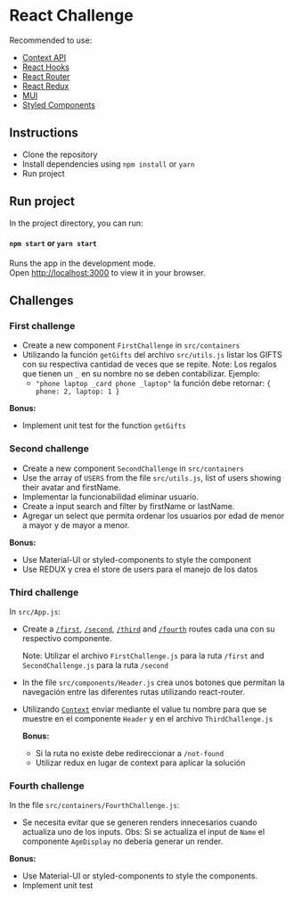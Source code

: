 # React Challenge

Recommended to use:
 - [Context API](https://reactjs.org/docs/context.html)
 - [React Hooks](https://reactjs.org/docs/hooks-intro.html)
 - [React Router](https://reacttraining.com/react-router/web/guides/quick-start)
 - [React Redux](https://react-redux.js.org/)
 - [MUI](https://mui.com/)
 - [Styled Components](https://www.styled-components.com/)

## Instructions
  - Clone the repository
  - Install dependencies using `npm install` or `yarn`
  - Run project
## Run project

In the project directory, you can run:
#### `npm start` or `yarn start`

Runs the app in the development mode.\
Open [http://localhost:3000](http://localhost:3000) to view it in your browser.

## Challenges

### First challenge
  - Create a new component `FirstChallenge` in `src/containers`
  - Utilizando la función `getGifts` del archivo `src/utils.js` listar los GIFTS con su respectiva cantidad de veces que se repite.
  Note: Los regalos que tienen un `_` en su nombre no se deben contabilizar. 
  Ejemplo:
    - `"phone laptop _card phone _laptop"` la función debe retornar: `{ phone: 2, laptop: 1 }`

  **Bonus:**
  - Implement unit test for the function `getGifts`

### Second challenge

  - Create a new component `SecondChallenge` in `src/containers`
  - Use the array of `USERS` from the file `src/utils.js`, list of users showing their avatar and firstName.
  - Implementar la funcionabilidad eliminar usuario.
  - Create a input search and filter by firstName or lastName.
  - Agregar un select que permita ordenar los usuarios por edad de menor a mayor y de mayor a menor.

  **Bonus:**
  - Use Material-UI or styled-components to style the component 
  - Use REDUX y crea el store de users para el manejo de los datos

### Third challenge
In `src/App.js`:
  - Create a [`/first`]((http://localhost:3000/first)), [`/second`]((http://localhost:3000/second)), [`/third`]((http://localhost:3000/third)) and [`/fourth`]((http://localhost:3000/fourth)) routes cada una con su respectivo componente.
  
    Note: Utilizar el archivo `FirstChallenge.js` para la ruta `/first` and `SecondChallenge.js` para la ruta `/second`

  - In the file `src/components/Header.js` crea unos botones que permitan la navegación entre las diferentes rutas utilizando react-router.

  - Utilizando [`Context`](https://reactjs.org/docs/context.html) enviar mediante el value tu nombre para que se muestre en el componente `Header` y en el archivo `ThirdChallenge.js`

    **Bonus:** 
    - Si la ruta no existe debe redireccionar a `/not-found`
    - Utilizar redux en lugar de context para aplicar la solución

### Fourth challenge
In the file `src/containers/FourthChallenge.js`:
  - Se necesita evitar que se generen renders innecesarios cuando actualiza uno de los inputs.
  Obs: Si se actualiza el input de `Name` el componente `AgeDisplay` no debería generar un render.

  **Bonus:**
  - Use Material-UI or styled-components to style the components.
  - Implement unit test